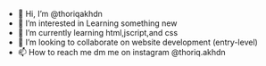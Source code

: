 - 👋 Hi, I’m @thoriqakhdn
- 👀 I’m interested in Learning something new
- 🌱 I’m currently learning html,jscript,and css
- 💞️ I’m looking to collaborate on website development (entry-level)
- 📫 How to reach me dm me on instagram @thoriq.akhdn

<!---
thoriqakhdn/thoriqakhdn is a ✨ special ✨ repository because its `README.md` (this file) appears on your GitHub profile.
You can click the Preview link to take a look at your changes.
--->

